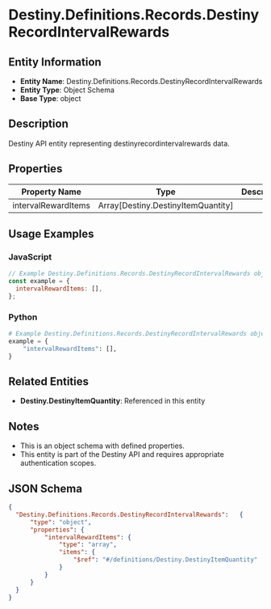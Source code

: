 # Destiny.Definitions.Records.DestinyRecordIntervalRewards

## Entity Information
- **Entity Name**: Destiny.Definitions.Records.DestinyRecordIntervalRewards
- **Entity Type**: Object Schema
- **Base Type**: object

## Description
Destiny API entity representing destinyrecordintervalrewards data.

## Properties

| Property Name | Type | Description | Required |
|---------------|------|-------------|----------|
| intervalRewardItems | Array[Destiny.DestinyItemQuantity] |  | No |

## Usage Examples

### JavaScript
```javascript
// Example Destiny.Definitions.Records.DestinyRecordIntervalRewards object
const example = {
  intervalRewardItems: [],
};
```

### Python
```python
# Example Destiny.Definitions.Records.DestinyRecordIntervalRewards object
example = {
    "intervalRewardItems": [],
}
```

## Related Entities
- **Destiny.DestinyItemQuantity**: Referenced in this entity

## Notes
- This is an object schema with defined properties.
- This entity is part of the Destiny API and requires appropriate authentication scopes.

## JSON Schema
```json
{
  "Destiny.Definitions.Records.DestinyRecordIntervalRewards":   {
      "type": "object",
      "properties": {
          "intervalRewardItems": {
              "type": "array",
              "items": {
                  "$ref": "#/definitions/Destiny.DestinyItemQuantity"
              }
          }
      }
  }
}
```
